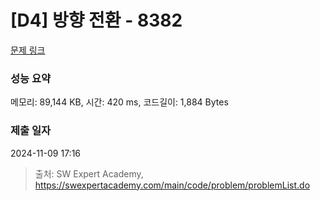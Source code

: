 # [D4] 방향 전환 - 8382 

[문제 링크](https://swexpertacademy.com/main/code/problem/problemDetail.do?contestProbId=AWyNQrCahHcDFAVP) 

### 성능 요약

메모리: 89,144 KB, 시간: 420 ms, 코드길이: 1,884 Bytes

### 제출 일자

2024-11-09 17:16



> 출처: SW Expert Academy, https://swexpertacademy.com/main/code/problem/problemList.do